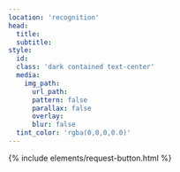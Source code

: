 ```yaml
---
location: 'recognition'
head:
  title:
  subtitle:
style:
  id:
  class: 'dark contained text-center'
  media:
    img_path:
      url_path:
      pattern: false
      parallax: false
      overlay:
      blur: false
  tint_color: 'rgba(0,0,0,0.0)'  
---
```

{% include elements/request-button.html %}
